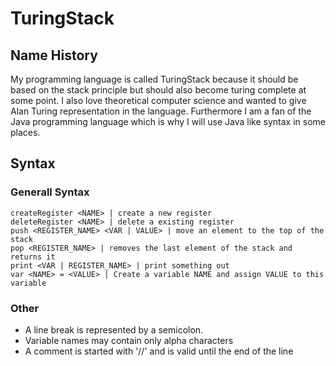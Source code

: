 # TuringStack

## Name History

My programming language is called TuringStack because it should be based on the stack principle but should also become
turing complete at some point. I also love theoretical computer science and wanted to give Alan Turing representation in
the language. Furthermore I am a fan of the Java programming language which is why I will use Java like syntax in some
places.

## Syntax

### Generall Syntax

```
createRegister <NAME> | create a new register
deleteRegister <NAME> | delete a existing register
push <REGISTER_NAME> <VAR | VALUE> | move an element to the top of the stack
pop <REGISTER_NAME> | removes the last element of the stack and returns it
print <VAR | REGISTER_NAME> | print something out
var <NAME> = <VALUE> | Create a variable NAME and assign VALUE to this variable
```

### Other

- A line break is represented by a semicolon.
- Variable names may contain only alpha characters
- A comment is started with '//' and is valid until the end of the line 